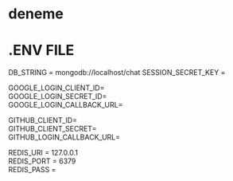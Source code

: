 # deneme
# .ENV FILE

DB_STRING = mongodb://localhost/chat
SESSION_SECRET_KEY =

GOOGLE_LOGIN_CLIENT_ID=          
GOOGLE_LOGIN_SECRET_ID=        
GOOGLE_LOGIN_CALLBACK_URL=

GITHUB_CLIENT_ID=    
GITHUB_CLIENT_SECRET=    
GITHUB_LOGIN_CALLBACK_URL=

REDIS_URI = 127.0.0.1   
REDIS_PORT = 6379   
REDIS_PASS =  